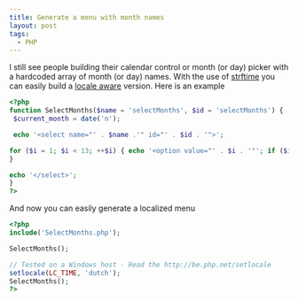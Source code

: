 ```yaml
---
title: Generate a menu with month names
layout: post
tags:
  - PHP
---
```

I still see people building their calendar control or month (or day) picker with a hardcoded array of month (or day) names. With the use of [strftime](http://www.php.net/strftime) you can easily build a [locale aware](http://www.php.net/setlocale) version. Here is an example

```php
<?php
function SelectMonths($name = 'selectMonths', $id = 'selectMonths') {
 $current_month = date('n');

 echo '<select name="' . $name .'" id="' . $id . '">';

for ($i = 1; $i < 13; ++$i) { echo '<option value="' . $i . '"'; if ($i == $current\_month) { echo ' selected'; } $month\_name = strftime('%B', mktime(0, 0, 0, $i, 1, 2006)); echo '>' . $month_name . '</option>';
}

echo '</select>';
}
?>
```

And now you can easily generate a localized menu

```php
<?php
include('SelectMonths.php');

SelectMonths();

// Tested on a Windows host - Read the http://be.php.net/setlocale
setlocale(LC_TIME, 'dutch');
SelectMonths();
?>
```
